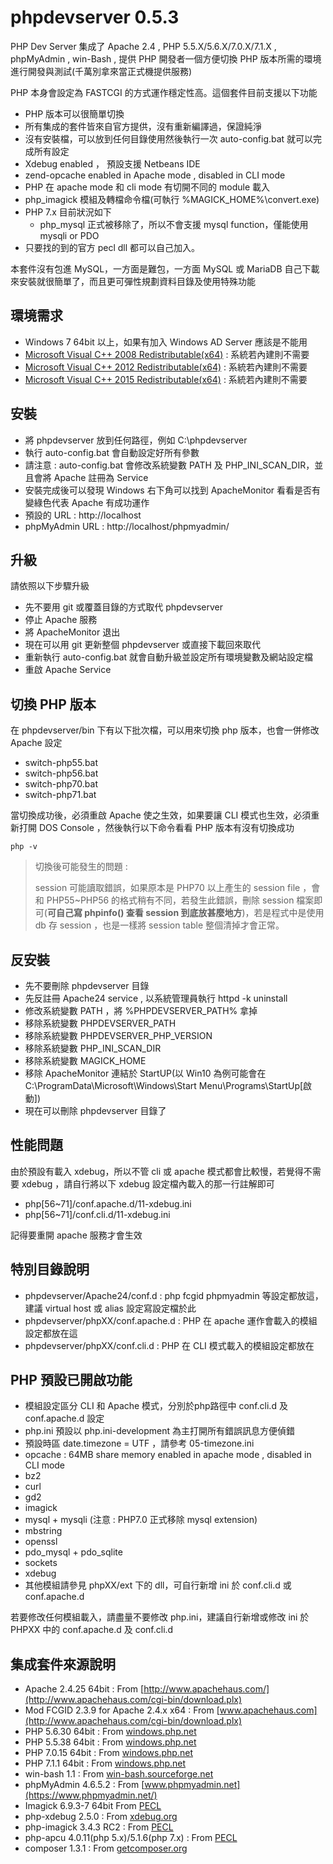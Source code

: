 phpdevserver 0.5.3
==================

PHP Dev Server 集成了 Apache 2.4 , PHP 5.5.X/5.6.X/7.0.X/7.1.X , phpMyAdmin , win-Bash , 提供 PHP 開發者一個方便切換 PHP 版本所需的環境進行開發與測試(千萬別拿來當正式機提供服務)

PHP 本身會設定為 FASTCGI 的方式運作穩定性高。這個套件目前支援以下功能

- PHP 版本可以很簡單切換
- 所有集成的套件皆來自官方提供，沒有重新編譯過，保證純淨
- 沒有安裝檔，可以放到任何目錄使用然後執行一次 auto-config.bat 就可以完成所有設定
- Xdebug enabled ， 預設支援 Netbeans IDE
- zend-opcache enabled in Apache mode , disabled in CLI mode
- PHP 在 apache mode 和 cli mode 有切開不同的 module 載入
- php\_imagick 模組及轉檔命令檔(可執行 %MAGICK\_HOME%\convert.exe)
- PHP 7.x 目前狀況如下
  - php_mysql 正式被移除了，所以不會支援 mysql function，僅能使用 mysqli or PDO
- 只要找的到的官方 pecl dll 都可以自己加入。 



本套件沒有包進 MySQL，一方面是難包，一方面 MySQL 或 MariaDB 自己下載來安裝就很簡單了，而且更可彈性規劃資料目錄及使用特殊功能

## 環境需求 ##

- Windows 7 64bit 以上，如果有加入 Windows AD Server 應該是不能用
- [Microsoft Visual C++ 2008 Redistributable(x64)](https://www.microsoft.com/zh-tw/download/details.aspx?id=2092) : 系統若內建則不需要
- [Microsoft Visual C++ 2012 Redistributable(x64)](https://www.microsoft.com/zh-TW/download/details.aspx?id=30679) : 系統若內建則不需要
- [Microsoft Visual C++ 2015 Redistributable(x64)](https://www.microsoft.com/en-us/download/details.aspx?id=48145) : 系統若內建則不需要

## 安裝 ##

- 將 phpdevserver 放到任何路徑，例如 C:\phpdevserver
- 執行 auto-config.bat 會自動設定好所有參數
- 請注意 : auto-config.bat 會修改系統變數 PATH 及 PHP\_INI\_SCAN\_DIR，並且會將 Apache 註冊為 Service
- 安裝完成後可以發現 Windows 右下角可以找到 ApacheMonitor 看看是否有變綠色代表 Apache 有成功運作
- 預設的 URL : http://localhost
- phpMyAdmin URL : http://localhost/phpmyadmin/

## 升級 ##

請依照以下步驟升級

- 先不要用 git 或覆蓋目錄的方式取代 phpdevserver
- 停止 Apache 服務
- 將 ApacheMonitor 退出
- 現在可以用 git 更新整個 phpdevserver 或直接下載回來取代
- 重新執行 auto-config.bat 就會自動升級並設定所有環境變數及網站設定檔
- 重啟 Apache Service


## 切換 PHP 版本 ##

在 phpdevserver/bin 下有以下批次檔，可以用來切換 php 版本，也會一併修改 Apache 設定

- switch-php55.bat
- switch-php56.bat
- switch-php70.bat
- switch-php71.bat

當切換成功後，必須重啟 Apache 使之生效，如果要讓 CLI 模式也生效，必須重新打開 DOS Console ，然後執行以下命令看看 PHP 版本有沒有切換成功

~~~
php -v
~~~

> 切換後可能發生的問題 :
> 
> session 可能讀取錯誤，如果原本是 PHP70 以上產生的 session file ，會和 PHP55~PHP56 的格式稍有不同，若發生此錯誤，刪除 session 檔案即可(**可自己寫 phpinfo() 查看 session 到底放甚麼地方**)，若是程式中是使用 db 存 session ，也是一樣將 session table 整個清掉才會正常。



## 反安裝 ##

- 先不要刪除 phpdevserver 目錄
- 先反註冊 Apache24 service , 以系統管理員執行 httpd -k uninstall
- 修改系統變數 PATH ，將 %PHPDEVSERVER_PATH% 拿掉
- 移除系統變數 PHPDEVSERVER_PATH
- 移除系統變數 PHPDEVSERVER\_PHP\_VERSION
- 移除系統變數 PHP\_INI\_SCAN_DIR
- 移除系統變數 MAGICK\_HOME
- 移除 ApacheMonitor 連結於 StartUP(以 Win10 為例可能會在 C:\ProgramData\Microsoft\Windows\Start Menu\Programs\StartUp[啟動])
- 現在可以刪除 phpdevserver 目錄了

## 性能問題 ##

由於預設有載入 xdebug，所以不管 cli 或 apache 模式都會比較慢，若覺得不需要 xdebug ，請自行將以下 xdebug 設定檔內載入的那一行註解即可

 - php[56~71]/conf.apache.d/11-xdebug.ini
 - php[56~71]/conf.cli.d/11-xdebug.ini


記得要重開 apache 服務才會生效



## 特別目錄說明 ##

- phpdevserver/Apache24/conf.d : php fcgid phpmyadmin 等設定都放這，建議 virtual host 或 alias 設定寫設定檔於此
- phpdevserver/phpXX/conf.apache.d : PHP 在 apache 運作會載入的模組設定都放在這
- phpdevserver/phpXX/conf.cli.d : PHP 在 CLI 模式載入的模組設定都放在

## PHP 預設已開啟功能 ##

- 模組設定區分 CLI 和 Apache 模式，分別於php路徑中 conf.cli.d 及 conf.apache.d 設定
- php.ini 預設以 php.ini-development 為主打開所有錯誤訊息方便偵錯
- 預設時區 date.timezone = UTF ，請參考 05-timezone.ini
- opcache : 64MB share memory enabled in apache mode , disabled in CLI mode
- bz2
- curl
- gd2
- imagick
- mysql + mysqli (注意 : PHP7.0 正式移除 mysql extension)
- mbstring
- openssl
- pdo_mysql + pdo_sqlite
- sockets
- xdebug
- 其他模組請參見 phpXX/ext 下的 dll，可自行新增 ini 於 conf.cli.d 或 conf.apache.d

若要修改任何模組載入，請盡量不要修改 php.ini，建議自行新增或修改 ini 於 PHPXX 中的 conf.apache.d 及 conf.cli.d


## 集成套件來源說明 ##

- Apache 2.4.25 64bit : From [http://www.apachehaus.com/](http://www.apachehaus.com/cgi-bin/download.plx)
- Mod FCGID 2.3.9 for Apache 2.4.x x64 : From [www.apachehaus.com](http://www.apachehaus.com/cgi-bin/download.plx)
- PHP 5.6.30 64bit : From [windows.php.net](http://windows.php.net/download/)
- PHP 5.5.38 64bit : From [windows.php.net](http://windows.php.net/download/)
- PHP 7.0.15 64bit : From [windows.php.net](http://windows.php.net/download/)
- PHP 7.1.1 64bit : From [windows.php.net](http://windows.php.net/download/)
- win-bash 1.1 : From [win-bash.sourceforge.net](http://win-bash.sourceforge.net/)
- phpMyAdmin 4.6.5.2 : From [www.phpmyadmin.net](https://www.phpmyadmin.net/)
- Imagick 6.9.3-7 64bit From [PECL](http://windows.php.net/downloads/pecl/deps/)
- php-xdebug 2.5.0 : From [xdebug.org](http://xdebug.org/)
- php-imagick 3.4.3 RC2 : From [PECL](http://windows.php.net/downloads/pecl/releases/imagick/)
- php-apcu 4.0.11(php 5.x)/5.1.6(php 7.x) : From [PECL](https://pecl.php.net/package/APCu)
- composer 1.3.1 : From [getcomposer.org](https://getcomposer.org )
